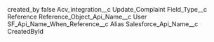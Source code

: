 <?xml version="1.0" encoding="UTF-8"?>
<CustomMetadata xmlns="http://soap.sforce.com/2006/04/metadata" xmlns:xsi="http://www.w3.org/2001/XMLSchema-instance" xmlns:xsd="http://www.w3.org/2001/XMLSchema">
    <label>created_by</label>
    <protected>false</protected>
    <values>
        <field>Acv_integration__c</field>
        <value xsi:type="xsd:string">Update_Complaint</value>
    </values>
    <values>
        <field>Field_Type__c</field>
        <value xsi:type="xsd:string">Reference</value>
    </values>
    <values>
        <field>Reference_Object_Api_Name__c</field>
        <value xsi:type="xsd:string">User</value>
    </values>
    <values>
        <field>SF_Api_Name_When_Reference__c</field>
        <value xsi:type="xsd:string">Alias</value>
    </values>
    <values>
        <field>Salesforce_Api_Name__c</field>
        <value xsi:type="xsd:string">CreatedById</value>
    </values>
</CustomMetadata>
